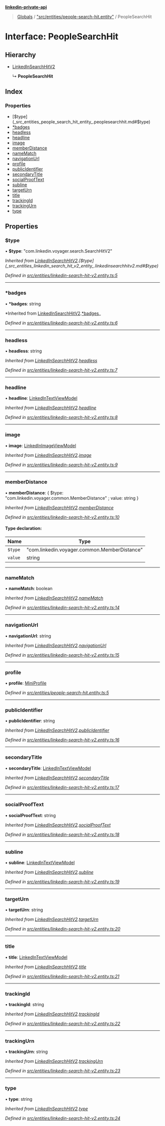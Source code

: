 **[linkedin-private-api](../README.md)**

> [Globals](../globals.md) / ["src/entities/people-search-hit.entity"](../modules/_src_entities_people_search_hit_entity_.md) / PeopleSearchHit

# Interface: PeopleSearchHit

## Hierarchy

- [LinkedInSearchHitV2](_src_entities_linkedin_search_hit_v2_entity_.linkedinsearchhitv2.md)

  ↳ **PeopleSearchHit**

## Index

### Properties

- [$type](_src_entities_people_search_hit_entity_.peoplesearchhit.md#$type)
- [\*badges](_src_entities_people_search_hit_entity_.peoplesearchhit.md#*badges)
- [headless](_src_entities_people_search_hit_entity_.peoplesearchhit.md#headless)
- [headline](_src_entities_people_search_hit_entity_.peoplesearchhit.md#headline)
- [image](_src_entities_people_search_hit_entity_.peoplesearchhit.md#image)
- [memberDistance](_src_entities_people_search_hit_entity_.peoplesearchhit.md#memberdistance)
- [nameMatch](_src_entities_people_search_hit_entity_.peoplesearchhit.md#namematch)
- [navigationUrl](_src_entities_people_search_hit_entity_.peoplesearchhit.md#navigationurl)
- [profile](_src_entities_people_search_hit_entity_.peoplesearchhit.md#profile)
- [publicIdentifier](_src_entities_people_search_hit_entity_.peoplesearchhit.md#publicidentifier)
- [secondaryTitle](_src_entities_people_search_hit_entity_.peoplesearchhit.md#secondarytitle)
- [socialProofText](_src_entities_people_search_hit_entity_.peoplesearchhit.md#socialprooftext)
- [subline](_src_entities_people_search_hit_entity_.peoplesearchhit.md#subline)
- [targetUrn](_src_entities_people_search_hit_entity_.peoplesearchhit.md#targeturn)
- [title](_src_entities_people_search_hit_entity_.peoplesearchhit.md#title)
- [trackingId](_src_entities_people_search_hit_entity_.peoplesearchhit.md#trackingid)
- [trackingUrn](_src_entities_people_search_hit_entity_.peoplesearchhit.md#trackingurn)
- [type](_src_entities_people_search_hit_entity_.peoplesearchhit.md#type)

## Properties

### $type

• **$type**: \"com.linkedin.voyager.search.SearchHitV2\"

_Inherited from [LinkedInSearchHitV2](_src_entities_linkedin_search_hit_v2_entity_.linkedinsearchhitv2.md).[$type](_src_entities_linkedin_search_hit_v2_entity_.linkedinsearchhitv2.md#$type)_

_Defined in [src/entities/linkedin-search-hit-v2.entity.ts:5](https://github.com/eilonmore/linkedin-private-api/blob/84c9c15/src/entities/linkedin-search-hit-v2.entity.ts#L5)_

---

### \*badges

• **\*badges**: string

*Inherited from [LinkedInSearchHitV2](_src_entities_linkedin_search_hit_v2_entity_.linkedinsearchhitv2.md).[*badges](_src_entities_linkedin_search_hit_v2_entity_.linkedinsearchhitv2.md#_badges)_

_Defined in [src/entities/linkedin-search-hit-v2.entity.ts:6](https://github.com/eilonmore/linkedin-private-api/blob/84c9c15/src/entities/linkedin-search-hit-v2.entity.ts#L6)_

---

### headless

• **headless**: string

_Inherited from [LinkedInSearchHitV2](_src_entities_linkedin_search_hit_v2_entity_.linkedinsearchhitv2.md).[headless](_src_entities_linkedin_search_hit_v2_entity_.linkedinsearchhitv2.md#headless)_

_Defined in [src/entities/linkedin-search-hit-v2.entity.ts:7](https://github.com/eilonmore/linkedin-private-api/blob/84c9c15/src/entities/linkedin-search-hit-v2.entity.ts#L7)_

---

### headline

• **headline**: [LinkedInTextViewModel](_src_entities_linkedin_text_view_model_entity_.linkedintextviewmodel.md)

_Inherited from [LinkedInSearchHitV2](_src_entities_linkedin_search_hit_v2_entity_.linkedinsearchhitv2.md).[headline](_src_entities_linkedin_search_hit_v2_entity_.linkedinsearchhitv2.md#headline)_

_Defined in [src/entities/linkedin-search-hit-v2.entity.ts:8](https://github.com/eilonmore/linkedin-private-api/blob/84c9c15/src/entities/linkedin-search-hit-v2.entity.ts#L8)_

---

### image

• **image**: [LinkedInImageViewModel](_src_entities_linkedin_image_view_model_entity_.linkedinimageviewmodel.md)

_Inherited from [LinkedInSearchHitV2](_src_entities_linkedin_search_hit_v2_entity_.linkedinsearchhitv2.md).[image](_src_entities_linkedin_search_hit_v2_entity_.linkedinsearchhitv2.md#image)_

_Defined in [src/entities/linkedin-search-hit-v2.entity.ts:9](https://github.com/eilonmore/linkedin-private-api/blob/84c9c15/src/entities/linkedin-search-hit-v2.entity.ts#L9)_

---

### memberDistance

• **memberDistance**: { $type: \"com.linkedin.voyager.common.MemberDistance\" ; value: string }

_Inherited from [LinkedInSearchHitV2](_src_entities_linkedin_search_hit_v2_entity_.linkedinsearchhitv2.md).[memberDistance](_src_entities_linkedin_search_hit_v2_entity_.linkedinsearchhitv2.md#memberdistance)_

_Defined in [src/entities/linkedin-search-hit-v2.entity.ts:10](https://github.com/eilonmore/linkedin-private-api/blob/84c9c15/src/entities/linkedin-search-hit-v2.entity.ts#L10)_

#### Type declaration:

| Name    | Type                                           |
| ------- | ---------------------------------------------- |
| `$type` | \"com.linkedin.voyager.common.MemberDistance\" |
| `value` | string                                         |

---

### nameMatch

• **nameMatch**: boolean

_Inherited from [LinkedInSearchHitV2](_src_entities_linkedin_search_hit_v2_entity_.linkedinsearchhitv2.md).[nameMatch](_src_entities_linkedin_search_hit_v2_entity_.linkedinsearchhitv2.md#namematch)_

_Defined in [src/entities/linkedin-search-hit-v2.entity.ts:14](https://github.com/eilonmore/linkedin-private-api/blob/84c9c15/src/entities/linkedin-search-hit-v2.entity.ts#L14)_

---

### navigationUrl

• **navigationUrl**: string

_Inherited from [LinkedInSearchHitV2](_src_entities_linkedin_search_hit_v2_entity_.linkedinsearchhitv2.md).[navigationUrl](_src_entities_linkedin_search_hit_v2_entity_.linkedinsearchhitv2.md#navigationurl)_

_Defined in [src/entities/linkedin-search-hit-v2.entity.ts:15](https://github.com/eilonmore/linkedin-private-api/blob/84c9c15/src/entities/linkedin-search-hit-v2.entity.ts#L15)_

---

### profile

• **profile**: [MiniProfile](_src_entities_mini_profile_entity_.miniprofile.md)

_Defined in [src/entities/people-search-hit.entity.ts:5](https://github.com/eilonmore/linkedin-private-api/blob/84c9c15/src/entities/people-search-hit.entity.ts#L5)_

---

### publicIdentifier

• **publicIdentifier**: string

_Inherited from [LinkedInSearchHitV2](_src_entities_linkedin_search_hit_v2_entity_.linkedinsearchhitv2.md).[publicIdentifier](_src_entities_linkedin_search_hit_v2_entity_.linkedinsearchhitv2.md#publicidentifier)_

_Defined in [src/entities/linkedin-search-hit-v2.entity.ts:16](https://github.com/eilonmore/linkedin-private-api/blob/84c9c15/src/entities/linkedin-search-hit-v2.entity.ts#L16)_

---

### secondaryTitle

• **secondaryTitle**: [LinkedInTextViewModel](_src_entities_linkedin_text_view_model_entity_.linkedintextviewmodel.md)

_Inherited from [LinkedInSearchHitV2](_src_entities_linkedin_search_hit_v2_entity_.linkedinsearchhitv2.md).[secondaryTitle](_src_entities_linkedin_search_hit_v2_entity_.linkedinsearchhitv2.md#secondarytitle)_

_Defined in [src/entities/linkedin-search-hit-v2.entity.ts:17](https://github.com/eilonmore/linkedin-private-api/blob/84c9c15/src/entities/linkedin-search-hit-v2.entity.ts#L17)_

---

### socialProofText

• **socialProofText**: string

_Inherited from [LinkedInSearchHitV2](_src_entities_linkedin_search_hit_v2_entity_.linkedinsearchhitv2.md).[socialProofText](_src_entities_linkedin_search_hit_v2_entity_.linkedinsearchhitv2.md#socialprooftext)_

_Defined in [src/entities/linkedin-search-hit-v2.entity.ts:18](https://github.com/eilonmore/linkedin-private-api/blob/84c9c15/src/entities/linkedin-search-hit-v2.entity.ts#L18)_

---

### subline

• **subline**: [LinkedInTextViewModel](_src_entities_linkedin_text_view_model_entity_.linkedintextviewmodel.md)

_Inherited from [LinkedInSearchHitV2](_src_entities_linkedin_search_hit_v2_entity_.linkedinsearchhitv2.md).[subline](_src_entities_linkedin_search_hit_v2_entity_.linkedinsearchhitv2.md#subline)_

_Defined in [src/entities/linkedin-search-hit-v2.entity.ts:19](https://github.com/eilonmore/linkedin-private-api/blob/84c9c15/src/entities/linkedin-search-hit-v2.entity.ts#L19)_

---

### targetUrn

• **targetUrn**: string

_Inherited from [LinkedInSearchHitV2](_src_entities_linkedin_search_hit_v2_entity_.linkedinsearchhitv2.md).[targetUrn](_src_entities_linkedin_search_hit_v2_entity_.linkedinsearchhitv2.md#targeturn)_

_Defined in [src/entities/linkedin-search-hit-v2.entity.ts:20](https://github.com/eilonmore/linkedin-private-api/blob/84c9c15/src/entities/linkedin-search-hit-v2.entity.ts#L20)_

---

### title

• **title**: [LinkedInTextViewModel](_src_entities_linkedin_text_view_model_entity_.linkedintextviewmodel.md)

_Inherited from [LinkedInSearchHitV2](_src_entities_linkedin_search_hit_v2_entity_.linkedinsearchhitv2.md).[title](_src_entities_linkedin_search_hit_v2_entity_.linkedinsearchhitv2.md#title)_

_Defined in [src/entities/linkedin-search-hit-v2.entity.ts:21](https://github.com/eilonmore/linkedin-private-api/blob/84c9c15/src/entities/linkedin-search-hit-v2.entity.ts#L21)_

---

### trackingId

• **trackingId**: string

_Inherited from [LinkedInSearchHitV2](_src_entities_linkedin_search_hit_v2_entity_.linkedinsearchhitv2.md).[trackingId](_src_entities_linkedin_search_hit_v2_entity_.linkedinsearchhitv2.md#trackingid)_

_Defined in [src/entities/linkedin-search-hit-v2.entity.ts:22](https://github.com/eilonmore/linkedin-private-api/blob/84c9c15/src/entities/linkedin-search-hit-v2.entity.ts#L22)_

---

### trackingUrn

• **trackingUrn**: string

_Inherited from [LinkedInSearchHitV2](_src_entities_linkedin_search_hit_v2_entity_.linkedinsearchhitv2.md).[trackingUrn](_src_entities_linkedin_search_hit_v2_entity_.linkedinsearchhitv2.md#trackingurn)_

_Defined in [src/entities/linkedin-search-hit-v2.entity.ts:23](https://github.com/eilonmore/linkedin-private-api/blob/84c9c15/src/entities/linkedin-search-hit-v2.entity.ts#L23)_

---

### type

• **type**: string

_Inherited from [LinkedInSearchHitV2](_src_entities_linkedin_search_hit_v2_entity_.linkedinsearchhitv2.md).[type](_src_entities_linkedin_search_hit_v2_entity_.linkedinsearchhitv2.md#type)_

_Defined in [src/entities/linkedin-search-hit-v2.entity.ts:24](https://github.com/eilonmore/linkedin-private-api/blob/84c9c15/src/entities/linkedin-search-hit-v2.entity.ts#L24)_
